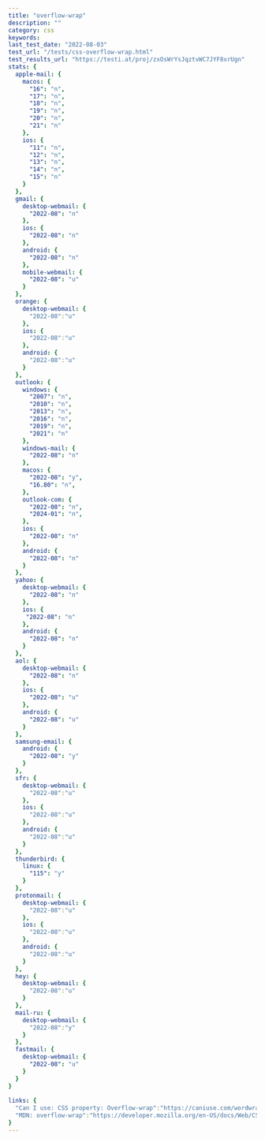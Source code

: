 ```yaml
---
title: "overflow-wrap"
description: ""
category: css
keywords: 
last_test_date: "2022-08-03"
test_url: "/tests/css-overflow-wrap.html"
test_results_url: "https://testi.at/proj/zxOsWrYsJqztvWC7JYF8xrUgn"
stats: {
  apple-mail: {
    macos: {
      "16": "n",
      "17": "n",
      "18": "n",
      "19": "n",
      "20": "n",
      "21": "n"
    },
    ios: {
      "11": "n",
      "12": "n",
      "13": "n",
      "14": "n",
      "15": "n"
    }
  },
  gmail: {
    desktop-webmail: {
      "2022-08": "n"
    },
    ios: {
      "2022-08": "n"
    },
    android: {
      "2022-08": "n"
    },
    mobile-webmail: {
      "2022-08": "u"
    }
  },
  orange: {
    desktop-webmail: {
      "2022-08":"u"
    },
    ios: {
      "2022-08":"u"
    },
    android: {
      "2022-08":"u"
    }
  },
  outlook: {
    windows: {
      "2007": "n",
      "2010": "n",
      "2013": "n",
      "2016": "n",
      "2019": "n",
      "2021": "n"
    },
    windows-mail: {
      "2022-08": "n"
    },
    macos: {
      "2022-08": "y",
      "16.80": "n",
    },
    outlook-com: {
      "2022-08": "n",
      "2024-01": "n",
    },
    ios: {
      "2022-08": "n"
    },
    android: {
      "2022-08": "n"
    }
  },
  yahoo: {
    desktop-webmail: {
      "2022-08": "n"
    },
    ios: {
     "2022-08": "n"
    },
    android: {
      "2022-08": "n"
    }
  },
  aol: {
    desktop-webmail: {
      "2022-08": "n"
    },
    ios: {
      "2022-08": "u"
    },
    android: {
      "2022-08": "u"
    }
  },
  samsung-email: {
    android: {
      "2022-08": "y"
    }
  },
  sfr: {
    desktop-webmail: {
      "2022-08":"u"
    },
    ios: {
      "2022-08":"u"
    },
    android: {
      "2022-08":"u"
    }
  }, 
  thunderbird: {
    linux: {
      "115": "y"
    }
  },
  protonmail: {
    desktop-webmail: {
      "2022-08":"u"
    },
    ios: {
      "2022-08":"u"
    },
    android: {
      "2022-08":"u"
    }
  },
  hey: {
    desktop-webmail: {
      "2022-08":"u"
    }
  },
  mail-ru: {
    desktop-webmail: {
      "2022-08":"y"
    }
  },
  fastmail: {
    desktop-webmail: {
      "2022-08": "u"
    }
  }
}
 
links: {
  "Can I use: CSS property: Overflow-wrap":"https://caniuse.com/wordwrap",
  "MDN: overflow-wrap":"https://developer.mozilla.org/en-US/docs/Web/CSS/overflow-wrap"
}
---
```


